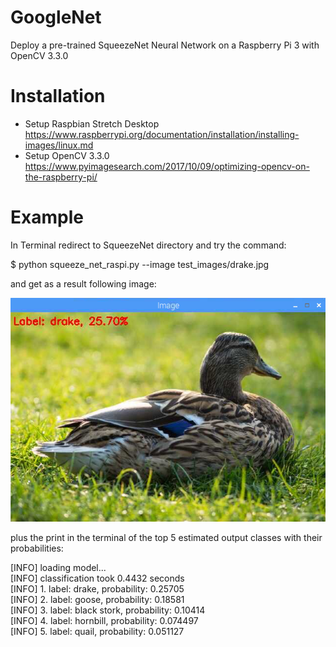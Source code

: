 # GoogleNet
Deploy a pre-trained SqueezeNet Neural Network on a Raspberry Pi 3 with OpenCV 3.3.0

# Installation
- Setup Raspbian Stretch Desktop https://www.raspberrypi.org/documentation/installation/installing-images/linux.md
- Setup OpenCV 3.3.0 https://www.pyimagesearch.com/2017/10/09/optimizing-opencv-on-the-raspberry-pi/

# Example
In Terminal redirect to SqueezeNet directory and try the command:

$ python squeeze_net_raspi.py --image test_images/drake.jpg

and get as a result following image:

![Screenshot](result_drake.png)

plus the print in the terminal of the top 5 estimated output classes with their probabilities:

[INFO] loading model...  
[INFO] classification took 0.4432 seconds  
[INFO] 1. label: drake, probability: 0.25705  
[INFO] 2. label: goose, probability: 0.18581  
[INFO] 3. label: black stork, probability: 0.10414  
[INFO] 4. label: hornbill, probability: 0.074497  
[INFO] 5. label: quail, probability: 0.051127  

